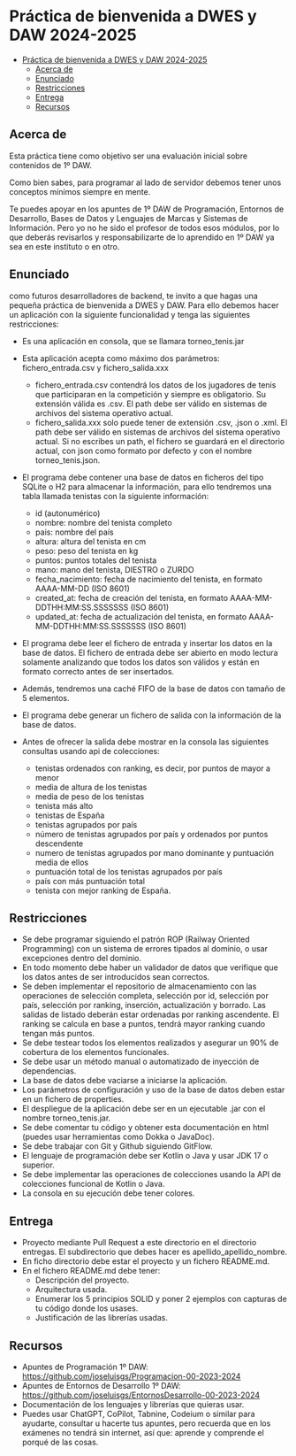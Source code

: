 # Práctica de bienvenida a DWES y DAW 2024-2025

- [Práctica de bienvenida a DWES y DAW 2024-2025](#práctica-de-bienvenida-a-dwes-y-daw-2024-2025)
  - [Acerca de](#acerca-de)
  - [Enunciado](#enunciado)
  - [Restricciones](#restricciones)
  - [Entrega](#entrega)
  - [Recursos](#recursos)


## Acerca de

Esta práctica tiene como objetivo ser una evaluación inicial sobre contenidos de 1º DAW.

Como bien sabes, para programar al lado de servidor debemos tener unos conceptos mínimos siempre en mente.

Te puedes apoyar en los apuntes de 1º DAW de Programación, Entornos de Desarrollo, Bases de Datos y Lenguajes de Marcas y Sistemas de Información. Pero yo no he sido el profesor de todos esos módulos, por lo que deberás revisarlos y responsabilizarte de lo aprendido en 1º DAW ya sea en este instituto o en otro.

## Enunciado
como futuros desarrolladores de backend, te invito a que hagas una pequeña práctica de bienvenida a DWES y DAW.
Para ello debemos hacer un aplicación con la siguiente funcionalidad y tenga las siguientes restricciones:
- Es una aplicación en consola, que se llamara torneo_tenis.jar
  
- Esta aplicación acepta como máximo dos parámetros: fichero_entrada.csv y fichero_salida.xxx
  - fichero_entrada.csv contendrá los datos de los jugadores de tenis que participaran en la competición y siempre es obligatorio. Su extensión válida es .csv. El path debe ser válido en sistemas de archivos del sistema operativo actual.
  - fichero_salida.xxx solo puede tener de extensión .csv, .json o .xml. El path debe ser válido en sistemas de archivos del sistema operativo actual. Si no escribes un path, el fichero se guardará en el directorio actual, con json como formato por defecto y con el nombre torneo_tenis.json.
  
- El programa debe contener una base de datos en ficheros del tipo SQLite o H2 para almacenar la información, para ello tendremos una tabla llamada tenistas con la siguiente información:
  - id (autonumérico)
  - nombre: nombre del tenista completo
  - pais: nombre del país
  - altura: altura del tenista en cm
  - peso: peso del tenista en kg
  - puntos: puntos totales del tenista
  - mano: mano del tenista, DIESTRO o ZURDO
  - fecha_nacimiento: fecha de nacimiento del tenista, en formato AAAA-MM-DD (ISO 8601)
  - created_at: fecha de creación del tenista, en formato AAAA-MM-DDTHH:MM:SS.SSSSSSS (ISO 8601)
  - updated_at: fecha de actualización del tenista, en formato AAAA-MM-DDTHH:MM:SS.SSSSSSS (ISO 8601)

- El programa debe leer el fichero de entrada y insertar los datos en la base de datos. El fichero de entrada debe ser abierto en modo lectura solamente analizando que todos los datos son válidos y están en formato correcto antes de ser insertados.

- Además, tendremos una caché FIFO de la base de datos con tamaño de 5 elementos.

- El programa debe generar un fichero de salida con la información de la base de datos.

- Antes de ofrecer la salida debe mostrar en la consola las siguientes consultas usando api de colecciones:
  - tenistas ordenados con ranking, es decir, por puntos de mayor a menor
  - media de altura de los tenistas
  - media de peso de los tenistas
  - tenista más alto
  - tenistas de España
  - tenistas agrupados por país
  - número de tenistas agrupados por país y ordenados por puntos descendente
  - numero de tenistas agrupados por mano dominante y puntuación media de ellos
  - puntuación total de los tenistas agrupados por país
  - país con más puntuación total
  - tenista con mejor ranking de España.
        
## Restricciones
- Se debe programar siguiendo el patrón ROP (Railway Oriented Programming) con un sistema de errores tipados al dominio, o usar excepciones dentro del dominio.
- En todo momento debe haber un validador de datos que verifique que los datos antes de ser introducidos sean correctos.
- Se deben implementar el repositorio de almacenamiento con las operaciones de selección completa, selección por id, selección por país, selección por ranking, inserción, actualización y borrado. Las salidas de listado deberán estar ordenadas por ranking ascendente. El ranking se calcula en base a puntos, tendrá mayor ranking cuando tengan más puntos.
- Se debe testear todos los elementos realizados y asegurar un 90% de cobertura de los elementos funcionales.
- Se debe usar un método manual o automatizado de inyección de dependencias.
- La base de datos debe vaciarse a iniciarse la aplicación.
- Los parámetros de configuración y uso de la base de datos deben estar en un fichero de properties.
- El despliegue de la aplicación debe ser en un ejecutable .jar con el nombre torneo_tenis.jar.
- Se debe comentar tu código y obtener esta documentación en html (puedes usar herramientas como Dokka o JavaDoc).
- Se debe trabajar con Git y Github siguiendo GitFlow.
- El lenguaje de programación debe ser Kotlin o Java y usar JDK 17 o superior.
- Se debe implementar las operaciones de colecciones usando la API de colecciones funcional de Kotlin o Java.
- La consola en su ejecución debe tener colores.

## Entrega
- Proyecto mediante Pull Request a este directorio en el directorio entregas. El subdirectorio que debes hacer es apellido_apellido_nombre.
- En ficho directorio debe estar el proyecto y un fichero README.md.
- En el fichero README.md debe tener:
  - Descripción del proyecto.
  - Arquitectura usada.
  - Enumerar los 5 principios SOLID y poner 2 ejemplos con capturas de tu código donde los usases.
  - Justificación de las librerías usadas.

## Recursos
- Apuntes de Programación 1º DAW: https://github.com/joseluisgs/Programacion-00-2023-2024
- Apuntes de Entornos de Desarrollo 1º DAW: https://github.com/joseluisgs/EntornosDesarrollo-00-2023-2024
- Documentación de los lenguajes y librerías que quieras usar.
- Puedes usar ChatGPT, CoPilot, Tabnine, Codeium o similar para ayudarte, consultar u hacerte tus apuntes, pero recuerda que en los exámenes no tendrá sin internet, así que: aprende y comprende el porqué de las cosas.
